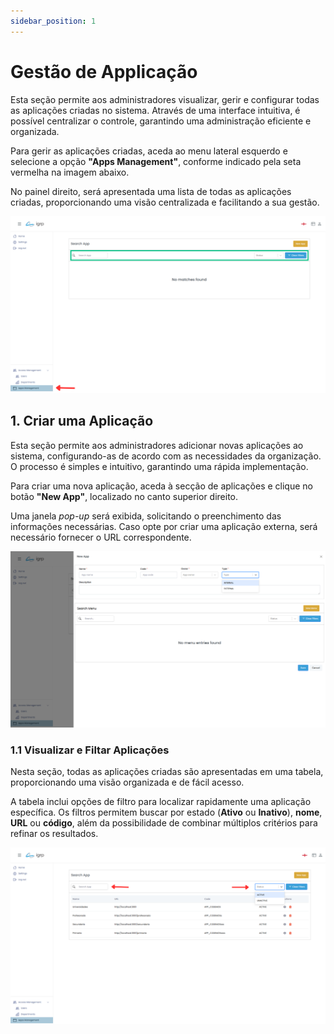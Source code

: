 ```yaml
---
sidebar_position: 1
---
```


# Gestão de Applicação

Esta seção permite aos administradores visualizar, gerir e configurar todas as aplicações criadas no sistema. Através de uma interface intuitiva, é possível centralizar o controle, garantindo uma administração eficiente e organizada.

Para gerir as aplicações criadas, aceda ao menu lateral esquerdo e selecione a opção **"Apps Management"**, conforme indicado pela seta vermelha na imagem abaixo.

No painel direito, será apresentada uma lista de todas as aplicações criadas, proporcionando uma visão centralizada e facilitando a sua gestão.

![alt text](img/image.png)

## 1. Criar uma Aplicação

Esta seção permite aos administradores adicionar novas aplicações ao sistema, configurando-as de acordo com as necessidades da organização. O processo é simples e intuitivo, garantindo uma rápida implementação.

Para criar uma nova aplicação, aceda à secção de aplicações e clique no botão **"New App"**, localizado no canto superior direito.

Uma janela _pop-up_ será exibida, solicitando o preenchimento das informações necessárias. Caso opte por criar uma aplicação externa, será necessário fornecer o URL correspondente.

![alt text](img/image-1.png)

### 1.1 Visualizar e Filtar Aplicações

Nesta seção, todas as aplicações criadas são apresentadas em uma tabela, proporcionando uma visão organizada e de fácil acesso.

A tabela inclui opções de filtro para localizar rapidamente uma aplicação específica. Os filtros permitem buscar por estado (**Ativo** ou **Inativo**), **nome**, **URL** ou **código**, além da possibilidade de combinar múltiplos critérios para refinar os resultados.

![alt text](img/image-2.png)


